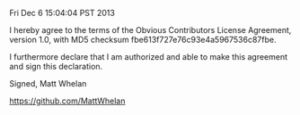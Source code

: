 Fri Dec  6 15:04:04 PST 2013

I hereby agree to the terms of the Obvious Contributors License
Agreement, version 1.0, with MD5 checksum
fbe613f727e76c93e4a5967536c87fbe.

I furthermore declare that I am authorized and able to make this
agreement and sign this declaration.

Signed,
Matt Whelan

https://github.com/MattWhelan
